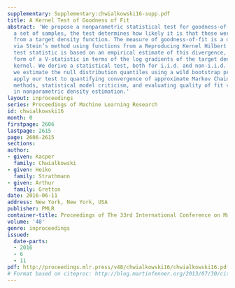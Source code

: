```yaml
---
supplementary: Supplementary:chwialkowski16-supp.pdf
title: A Kernel Test of Goodness of Fit
abstract: 'We propose a nonparametric statistical test for goodness-of-fit: given
  a set of samples, the test determines how likely it is that these were generated
  from a target density function. The measure of goodness-of-fit is a divergence constructed
  via Stein’s method using functions from a Reproducing Kernel Hilbert Space. Our
  test statistic is based on an empirical estimate of this divergence, taking the
  form of a V-statistic in terms of the log gradients of the target density and the
  kernel. We derive a statistical test, both for i.i.d. and non-i.i.d. samples, where
  we estimate the null distribution quantiles using a wild bootstrap procedure. We
  apply our test to quantifying convergence of approximate Markov Chain Monte Carlo
  methods, statistical model criticism, and evaluating quality of fit vs model complexity
  in nonparametric density estimation.'
layout: inproceedings
series: Proceedings of Machine Learning Research
id: chwialkowski16
month: 0
firstpage: 2606
lastpage: 2615
page: 2606-2615
sections: 
author:
- given: Kacper
  family: Chwialkowski
- given: Heiko
  family: Strathmann
- given: Arthur
  family: Gretton
date: 2016-06-11
address: New York, New York, USA
publisher: PMLR
container-title: Proceedings of The 33rd International Conference on Machine Learning
volume: '48'
genre: inproceedings
issued:
  date-parts:
  - 2016
  - 6
  - 11
pdf: http://proceedings.mlr.press/v48/chwialkowski16/chwialkowski16.pdf
# Format based on citeproc: http://blog.martinfenner.org/2013/07/30/citeproc-yaml-for-bibliographies/
---
```

